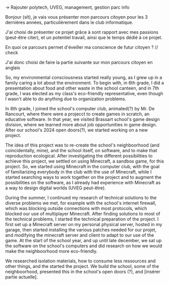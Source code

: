 -> Rajouter polytech, UVEG, management, gestion parc info

Bonjour (slt), je vais vous présenter mon parcours citoyen pour les 3 dernières années, particulièrement dans le club informatique.

J'ai choisi de présenter ce projet grâce à sont rapport avec mes passions (peut-être citer), et un potentiel travail, ainsi que le temps dédié à ce projet.

En quoi ce parcours permet d'éveiller ma conscience de futur citoyen ? // check

J'ai donc choisi de faire la partie suivante sur mon parcours citoyen en anglais

So, my environmental consciousness started really young, as I grew up in a family caring a lot about the environment. To begin with, in 6th grade, I did a presentation about food and other waste in the school canteen, and in 7th grade, I was elected as my class's eco-friendly representative, even though I wasn't able to do anything due to organization problems.

In 8th grade, I joined the school's computer club, animated(?) by Mr. De Rancourt, where there were a projecct to create games in scratch, an educative software. In that year, we visited Brassart school's game design division, where we learned more about job opportunities in game design. After our school's 2024 open doors(?), we started working on a new project.

The idea of this project was to re-create the school's neighboorhood (and coincidentally, mine), and the school itself, on software, and to make that reproduction ecological. After investigating the different possibilities to achieve this project, we settled on using Minecraft, a sandbox game, for this project. So, we started using Minecraft in the computer club, with the goal of familiarizing everybody in the club with the use of Minecraft, while I started searching ways to work together on the project and to augment the possibilities on the software, as I already had experience with Minecraft as a way to design digital worlds (UVEG peut-être). 

During the summer, I continued my research of technical solutions to the diverse problems we met, for example with the school's internet firewall, which was blocking outside connections with most protocols, which blocked our use of multiplayer Minecraft. After finding solutions to most of the technical problems, I started the technical preparation of the project. I first set up a Minecraft server on my personal physical server, hosted in my garage, then started installing the various patches needed for our projet, and modifying the minecraft server and client to adapt to our use of the game. At the start of the school year, and up until late december, we sat up the software on the school's computers and did research on how we would make the neighboorhood more eco-friendly. 

We researched isolation materials, how to consume less ressources and other things, and the started the project. We build the school, some of the neighboorhood, presented this in the school's open doors (?), and [insérer partie actuelle].